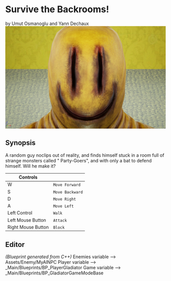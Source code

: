 # Survive the Backrooms!
by Umut Osmanoglu and Yann Dechaux
![by Umut Osmanoglu and Yann Dechaux](Party_Goers.png)
## Synopsis
A random guy noclips out of reality, and finds himself stuck in a room full of strange monsters called " Party-Goers", and with only a bat to defend himself. Will he make it?

|     Controls     |                    		     |
|------------------|---------------------------------|
|W				   |`Move Forward`           		 |
|S				   |`Move Backward`          		 |
|D				   |`Move Right`					 |
|A				   |`Move Left`					     |
|Left Control	   |`Walk`						     |
|Left Mouse Button |`Attack`						 |
|Right Mouse Button|`Block`							 |

## Editor
*(Blueprint generated from C++)*
Enemies variable --> Assets/Enemy/MyAINPC 
Player variable --> _Main/Blueprints/BP_PlayerGladiator 
Game variable --> _Main/Blueprints/BP_GladiatorGameModeBase 